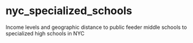 # nyc_specialized_schools
Income levels and geographic distance to public feeder middle schools to specialized high schools in NYC
